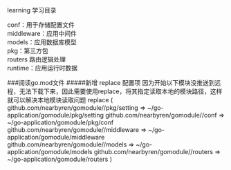 learning 学习目录

conf：用于存储配置文件   
middleware：应用中间件    
models：应用数据库模型  
pkg：第三方包    
routers 路由逻辑处理  
runtime：应用运行时数据

###阅读go.mod文件
#####新增 replace 配置项 因为开始以下模块没推送到远程，无法下载下来，因此需要使用replace，将其指定读取本地的模块路径，这样就可以解决本地模块读取问题
replace (
    github.com/nearbyren/gomodule//pkg/setting => ~/go-application/gomodule/pkg/setting
    github.com/nearbyren/gomodule//conf    	  => ~/go-application/gomodule/pkg/conf
    github.com/nearbyren/gomodule//middleware  => ~/go-application/gomodule/middleware
    github.com/nearbyren/gomodule//models 	  => ~/go-application/gomodule/models
    github.com/nearbyren/gomodule//routers 	  => ~/go-application/gomodule/routers
)